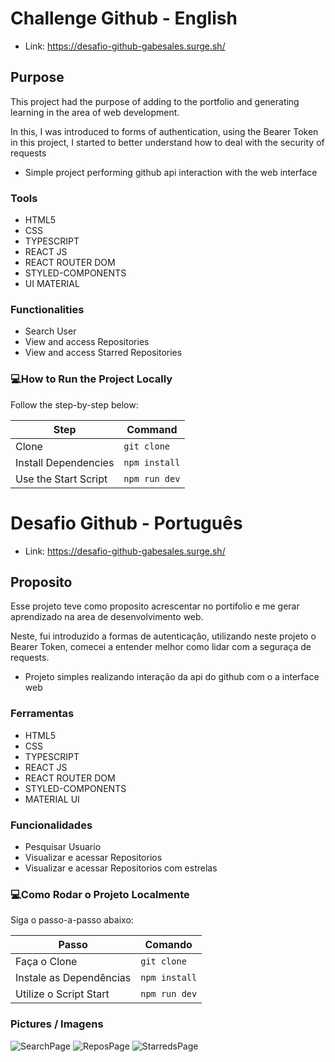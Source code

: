 # Challenge Github - English

- Link: https://desafio-github-gabesales.surge.sh/


## Purpose
This project had the purpose of adding to the portfolio and generating learning in the area of ​​web development.

 In this, I was introduced to forms of authentication, using the Bearer Token in this project, I started to better understand how to deal with the security of requests

- Simple project performing github api interaction with the web interface

### Tools

- HTML5
- CSS
- TYPESCRIPT
- REACT JS
- REACT ROUTER DOM
- STYLED-COMPONENTS
- UI MATERIAL

### Functionalities

- Search User
- View and access Repositories
- View and access Starred Repositories

### 💻How to Run the Project Locally

Follow the step-by-step below:

| Step | Command |
| ------------------------- | ------------------ |
| Clone | `git clone` |
| Install Dependencies | `npm install` |
| Use the Start Script | `npm run dev` |

#

# Desafio Github - Português

- Link: https://desafio-github-gabesales.surge.sh/

## Proposito
Esse projeto teve como proposito acrescentar no portifolio e me gerar aprendizado na area de desenvolvimento web.

 Neste, fui introduzido a formas de autenticação, utilizando neste projeto o Bearer Token, comecei a entender melhor como lidar com a seguraça de requests.

- Projeto simples realizando interação da api do github com o a interface web 

### Ferramentas

- HTML5
- CSS
- TYPESCRIPT
- REACT JS
- REACT ROUTER DOM
- STYLED-COMPONENTS
- MATERIAL UI

### Funcionalidades

- Pesquisar Usuario
- Visualizar e acessar Repositorios
- Visualizar e acessar Repositorios com estrelas

### 💻Como Rodar o Projeto Localmente

Siga o passo-a-passo abaixo:

| Passo                     | Comando            |
| ------------------------- | ------------------ |
| Faça o Clone              | `git clone`        |
| Instale as Dependências   | `npm install`      |
| Utilize o Script Start    | `npm run dev`      |

 ### Pictures / Imagens
 
![SearchPage](https://user-images.githubusercontent.com/102243306/212503018-e89ac30d-c1d3-41ba-9c65-839a487cf875.png)
![ReposPage](https://user-images.githubusercontent.com/102243306/212503020-8a5379d4-2ba7-4f7d-86cb-128a763a29e2.png)
![StarredsPage](https://user-images.githubusercontent.com/102243306/212503026-bcb4d029-5c80-4064-b5e5-dc5668f884d3.png)




